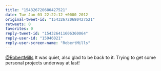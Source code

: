 ```yaml
---
title: "154326720680427521"
date: Tue Jan 03 22:22:12 +0000 2012
original-tweet-id: "154326720680427521"
retweets: 0
favorites: 0
reply-tweet-id: "154326411606360064"
reply-user-id: "15946021"
reply-user-screen-name: "RobertMills"
---
```

<a href="https://twitter.com/RobertMills">@RobertMills</a> It was quiet, also glad to be back to it. Trying to get some personal projects underway at last!

